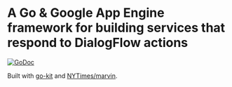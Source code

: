 # A Go & Google App Engine framework for building services that respond to DialogFlow actions

[![GoDoc](https://godoc.org/github.com/jprobinson/dialogflow?status.svg)](https://godoc.org/github.com/jprobinson/dialogflow)

Built with [go-kit](https://github.com/go-kit/kit) and [NYTimes/marvin](https://github.com/NYTimes/marvin).
